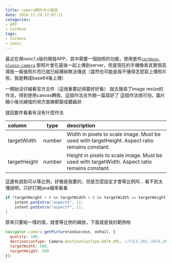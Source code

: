 ```yaml
---
title: camera照片大小設定
date: 2016-11-29 17:07:11
categories:
- APP
- Cordova
tags:
- Cordova
- ionic
---
```


最近在用ionic1.x版的開發APP，其中需要一個拍照的功能，使用套件[`cordova-plugin-camera`](https://github.com/apache/cordova-plugin-camera)
那照片會在最後一起上傳到server，但是現在的手機像素其實很高
導致一兩張照片而已就已經爆掉無法傳送（當然也可能是我不懂得怎麼寫上傳照片啦，我是轉成base64後上傳）

一開始沒仔細看官方文件（這很重要記得要好好看）
就去搜尋了image resize的作法，得到使用canvas轉換，這個作法另外開一篇寫好了
這個作法很可怕，圖片縮小後光線強的地方直線都變成鋸齒狀

就回套件看看有沒有什麼作法

| column | type | description |
|:-------|:----:|:------------|
| targetWidth | number | Width in pixels to scale image. Must be used with targetHeight. Aspect ratio remains constant. |
| targetHeight | number | Height in pixels to scale image. Must be used with targetWidth. Aspect ratio remains constant. |

這邊有說到可以等比例，好像是我要的，但是怎麼設定才會等比例阿...
看不到太懂說明，只好打開java檔來看看

``` java
if (targetHeight > 0 && targetWidth > 0 && targetWidth == targetHeight) {
    intent.putExtra("aspectX", 1);
    intent.putExtra("aspectY", 1);
}
```

原來只要給一樣的值，就會等比例的縮放，下面就是我的範例啦

``` js
navigator.camera.getPicture(onSuccess, onFail, {
  quality: 100,
  destinationType: Camera.DestinationType.DATA_URL, //FILE_URI、DATA_URL
  targetWidth: 500,
  targetHeight: 500
});
```